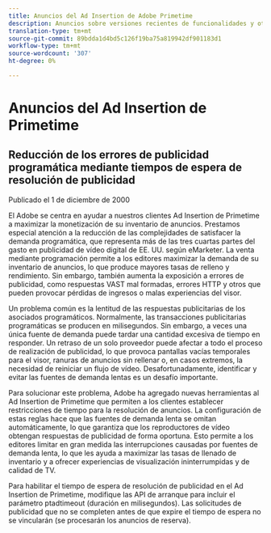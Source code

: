 ```yaml
---
title: Anuncios del Ad Insertion de Adobe Primetime
description: Anuncios sobre versiones recientes de funcionalidades y otras noticias relacionadas sobre Primetime Ad Insertion
translation-type: tm+mt
source-git-commit: 89bdda1d4bd5c126f19ba75a819942df901183d1
workflow-type: tm+mt
source-wordcount: '307'
ht-degree: 0%

---
```



# Anuncios del Ad Insertion de Primetime

## Reducción de los errores de publicidad programática mediante tiempos de espera de resolución de publicidad

Publicado el 1 de diciembre de 2000

El Adobe se centra en ayudar a nuestros clientes Ad Insertion de Primetime a maximizar la monetización de su inventario de anuncios. Prestamos especial atención a la reducción de las complejidades de satisfacer la demanda programática, que representa más de las tres cuartas partes del gasto en publicidad de vídeo digital de EE. UU. según eMarketer. La venta mediante programación permite a los editores maximizar la demanda de su inventario de anuncios, lo que produce mayores tasas de relleno y rendimiento. Sin embargo, también aumenta la exposición a errores de publicidad, como respuestas VAST mal formadas, errores HTTP y otros que pueden provocar pérdidas de ingresos o malas experiencias del visor.

Un problema común es la lentitud de las respuestas publicitarias de los asociados programáticos. Normalmente, las transacciones publicitarias programáticas se producen en milisegundos. Sin embargo, a veces una única fuente de demanda puede tardar una cantidad excesiva de tiempo en responder. Un retraso de un solo proveedor puede afectar a todo el proceso de realización de publicidad, lo que provoca pantallas vacías temporales para el visor, ranuras de anuncios sin rellenar o, en casos extremos, la necesidad de reiniciar un flujo de vídeo. Desafortunadamente, identificar y evitar las fuentes de demanda lentas es un desafío importante.

Para solucionar este problema, Adobe ha agregado nuevas herramientas al Ad Insertion de Primetime que permiten a los clientes establecer restricciones de tiempo para la resolución de anuncios. La configuración de estas reglas hace que las fuentes de demanda lenta se omitan automáticamente, lo que garantiza que los reproductores de vídeo obtengan respuestas de publicidad de forma oportuna. Esto permite a los editores limitar en gran medida las interrupciones causadas por fuentes de demanda lenta, lo que les ayuda a maximizar las tasas de llenado de inventario y a ofrecer experiencias de visualización ininterrumpidas y de calidad de TV.

Para habilitar el tiempo de espera de resolución de publicidad en el Ad Insertion de Primetime, modifique las API de arranque para incluir el parámetro ptadtimeout (duración en milisegundos).  Las solicitudes de publicidad que no se completen antes de que expire el tiempo de espera no se vincularán (se procesarán los anuncios de reserva).